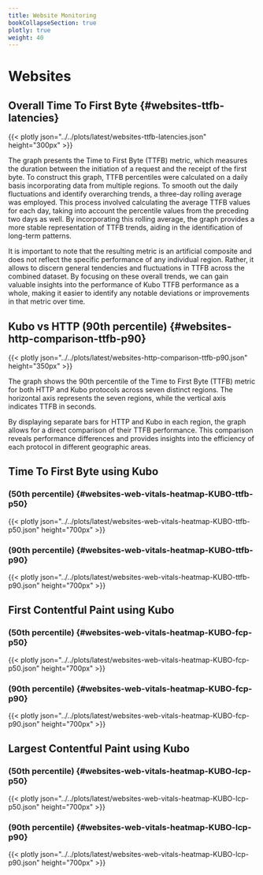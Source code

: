 ```yaml
---
title: Website Monitoring
bookCollapseSection: true
plotly: true
weight: 40
---
```


# Websites

## Overall Time To First Byte {#websites-ttfb-latencies}

{{< plotly json="../../plots/latest/websites-ttfb-latencies.json" height="300px" >}}

The graph presents the Time to First Byte (TTFB) metric, which measures the
duration between the initiation of a request and the receipt of the first byte.
To construct this graph, TTFB percentiles were calculated on a daily basis
incorporating data from multiple regions. To smooth out the daily fluctuations
and identify overarching trends, a three-day rolling average was employed. This process
involved calculating the average TTFB values for each day, taking into account
the percentile values from the preceding two days as well. By incorporating this rolling
average, the graph provides a more stable representation of TTFB trends, aiding in the
identification of long-term patterns.

It is important to note that the resulting metric is an artificial composite
and does not reflect the specific performance of any individual region. Rather,
it allows to discern general tendencies and fluctuations in TTFB across the
combined dataset. By focusing on these overall trends, we can gain valuable
insights into the performance of Kubo TTFB performance as a whole, making it easier to
identify any notable deviations or improvements in that metric over time.

## Kubo vs HTTP (90th percentile) {#websites-http-comparison-ttfb-p90}

{{< plotly json="../../plots/latest/websites-http-comparison-ttfb-p90.json" height="350px" >}}

The graph shows the 90th percentile of the Time to First Byte (TTFB) metric for
both HTTP and Kubo protocols across seven distinct regions. The horizontal axis
represents the seven regions, while the vertical axis indicates TTFB in seconds.

By displaying separate bars for HTTP and Kubo in each region, the graph allows
for a direct comparison of their TTFB performance. This comparison reveals
performance differences and provides insights into the efficiency of each
protocol in different geographic areas.

## Time To First Byte using Kubo

### (50th percentile) {#websites-web-vitals-heatmap-KUBO-ttfb-p50}

{{< plotly json="../../plots/latest/websites-web-vitals-heatmap-KUBO-ttfb-p50.json" height="700px" >}}

### (90th percentile) {#websites-web-vitals-heatmap-KUBO-ttfb-p90}

{{< plotly json="../../plots/latest/websites-web-vitals-heatmap-KUBO-ttfb-p90.json" height="700px" >}}

## First Contentful Paint using Kubo

### (50th percentile) {#websites-web-vitals-heatmap-KUBO-fcp-p50}

{{< plotly json="../../plots/latest/websites-web-vitals-heatmap-KUBO-fcp-p50.json" height="700px" >}}

### (90th percentile) {#websites-web-vitals-heatmap-KUBO-fcp-p90}

{{< plotly json="../../plots/latest/websites-web-vitals-heatmap-KUBO-fcp-p90.json" height="700px" >}}

## Largest Contentful Paint using Kubo

### (50th percentile) {#websites-web-vitals-heatmap-KUBO-lcp-p50}

{{< plotly json="../../plots/latest/websites-web-vitals-heatmap-KUBO-lcp-p50.json" height="700px" >}}

### (90th percentile) {#websites-web-vitals-heatmap-KUBO-lcp-p90}

{{< plotly json="../../plots/latest/websites-web-vitals-heatmap-KUBO-lcp-p90.json" height="700px" >}}
